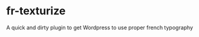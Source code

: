 fr-texturize
============

A quick and dirty plugin to get Wordpress to use proper french typography
